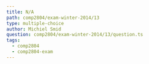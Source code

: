 ```yaml
---
title: N/A
path: comp2804/exam-winter-2014/13
type: multiple-choice
author: Michiel Smid
question: comp2804/exam-winter-2014/13/question.ts
tags:
  - comp2804
  - comp2804-exam
---
```

